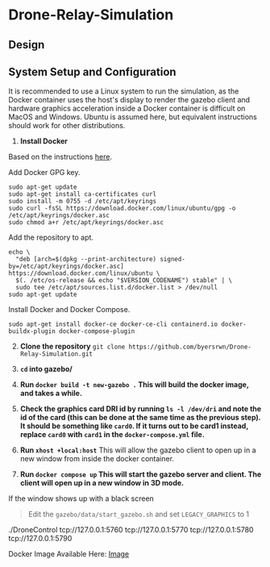 # Drone-Relay-Simulation

## Design

## System Setup and Configuration

It is recommended to use a Linux system to run the simulation, as the Docker container uses the host's display to render the gazebo client and hardware graphics acceleration inside a Docker container is difficult on MacOS and Windows. Ubuntu is assumed here, but equivalent instructions should work for other distributions.

1. **Install Docker**

Based on the instructions [here](https://docs.docker.com/engine/install/).

Add Docker GPG key.
```
sudo apt-get update
sudo apt-get install ca-certificates curl
sudo install -m 0755 -d /etc/apt/keyrings
sudo curl -fsSL https://download.docker.com/linux/ubuntu/gpg -o /etc/apt/keyrings/docker.asc
sudo chmod a+r /etc/apt/keyrings/docker.asc
```

Add the repository to apt.
```
echo \
  "deb [arch=$(dpkg --print-architecture) signed-by=/etc/apt/keyrings/docker.asc] https://download.docker.com/linux/ubuntu \
  $(. /etc/os-release && echo "$VERSION_CODENAME") stable" | \
  sudo tee /etc/apt/sources.list.d/docker.list > /dev/null
sudo apt-get update
```

Install Docker and Docker Compose.
```
sudo apt-get install docker-ce docker-ce-cli containerd.io docker-buildx-plugin docker-compose-plugin
```

2. **Clone the repository**
`git clone https://github.com/byersrwn/Drone-Relay-Simulation.git`

3. **`cd` into gazebo/**

4. **Run `docker build -t new-gazebo .` This will build the docker image, and takes a while.**

5. **Check the graphics card DRI id by running `ls -l /dev/dri` and note the id of the card (this can be done at the same time as the previous step). It should be something like `card0`.
If it turns out to be card1 instead, replace `card0` with `card1` in the `docker-compose.yml` file.**

6. **Run `xhost +local:host`**
This will allow the gazebo client to open up in a new window from inside the docker container.

7. **Run `docker compose up` This will start the gazebo server and client. The client will open up in a new window in 3D mode.**

If the window shows up with a black screen
> Edit the `gazebo/data/start_gazebo.sh` and set `LEGACY_GRAPHICS` to 1

./DroneControl tcp://127.0.0.1:5760 tcp://127.0.0.1:5770 tcp://127.0.0.1:5780 tcp://127.0.0.1:5790


Docker Image Available Here:
[Image](https://mines0-my.sharepoint.com/:u:/g/personal/dcauwe_mines_edu/EeDEDPnJ705FjHVtfEfni2MBd9QIngid16izsCu_rN_rww?e=epFDtO)
